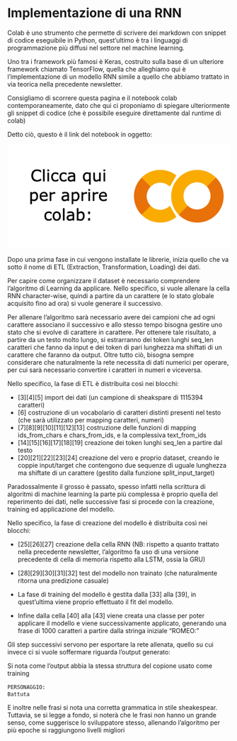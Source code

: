 # Implementazione di una RNN

Colab è uno strumento che permette di scrivere dei markdown con snippet di codice eseguibile in Python, quest’ultimo è tra i linguaggi di programmazione più diffusi nel settore nel machine learning. 

Uno tra i framework più famosi è Keras, costruito sulla base di un ulteriore framework chiamato TensorFlow, quella che alleghiamo qui è l’implementazione di un modello RNN simile a quello che abbiamo trattato in via teorica nella precedente newsletter.

Consigliamo di scorrere questa pagina e il notebook colab contemporaneamente, dato che qui ci proponiamo di spiegare ulteriormente gli snippet di codice (che è possibile eseguire direttamente dal runtime di colab)

Detto ciò, questo è il link del notebook in oggetto:

[<img src="assets/colab.png">](https://colab.research.google.com/drive/1gsUnBYmNoHTbo7LQkZLVNuqu8tFUNoYN?usp=drive_link)


Dopo una prima fase in cui vengono installate le librerie, inizia quello che va sotto il nome di ETL (Extraction, Transformation, Loading) dei dati.

Per capire come organizzare il dataset è necessario comprendere l’algoritmo di Learning da applicare. Nello specifico, si vuole allenare la cella RNN character-wise, quindi a partire da un carattere (e lo stato globale acquisito fino ad ora) si vuole generare il successivo.

Per allenare l’algoritmo sarà necessario avere dei campioni che ad ogni carattere associano il successivo e allo stesso tempo bisogna gestire uno stato che si evolve di carattere in carattere. Per ottenere tale risultato, a partire da un testo molto lungo, si estrarranno dei token lunghi seq_len caratteri che fanno da input e dei token di pari lunghezza ma shiftati di un carattere che faranno da output. Oltre tutto ciò, bisogna sempre considerare che naturalmente la rete necessita di dati numerici per operare, per cui sarà necessario convertire i caratteri in numeri e viceversa.

Nello specifico, la fase di ETL è distribuita così nei blocchi:

- [3][4][5] import dei dati (un campione di sheakspare di 1115394 caratteri)
- [6] costruzione di un vocabolario di caratteri distinti presenti nel testo (che sarà utilizzato per mapping caratteri, numeri)
- [7][8][9][10][11][12][13] costruzione delle funzioni di mapping ids_from_chars e chars_from_ids, e la complessiva text_from_ids 
- [14][15][16][17][18][19] creazione dei token lunghi seq_len a partire dal testo
- [20][21][22][23][24] creazione del vero e proprio dataset, creando le coppie input/target che contengono due sequenze di uguale lunghezza ma shiftate di un carattere (gestito dalla funzione split_input_target) 

Paradossalmente il grosso è passato, spesso infatti nella scrittura di algoritmi di machine learning la parte più complessa è proprio quella del reperimento dei dati, nelle successive fasi si procede con la creazione, training ed applicazione del modello.

Nello specifico, la fase di creazione del modello è distribuita così nei blocchi:

- [25][26][27] creazione della cella RNN (NB: rispetto a quanto trattato nella precedente newsletter, l’algoritmo fa uso di una versione precedente di cella di memoria rispetto alla LSTM, ossia la GRU)
- [28][29][30][31][32] test del modello non trainato (che naturalmente ritorna una predizione casuale)

- La fase di training del modello è gestita dalla [33] alla [39], in quest’ultima viene proprio effettuato il fit del modello.

- Infine dalla cella [40] alla [43] viene creata una classe per poter applicare il modello e viene successivamente applicato, generando una frase di 1000 caratteri a partire dalla stringa iniziale “ROMEO:”

Gli step successivi servono per esportare la rete allenata, quello su cui invece ci si vuole soffermare riguarda l’output generato:

Si nota come l’output abbia la stessa struttura del copione usato come training 
```
PERSONAGGIO: 
Battuta
```
E inoltre nelle frasi si nota una corretta grammatica in stile sheakespear.
Tuttavia, se si legge a fondo, si noterà che le frasi non hanno un grande senso, come suggerisce lo sviluppatore stesso, allenando l’algoritmo per più epoche si raggiungono livelli migliori
